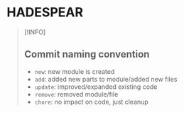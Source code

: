 # **HADES**PEAR

> [!INFO]
> ## Commit naming convention
> - `new`: new module is created
> - `add`: added new parts to module/added new files
> - `update`: improved/expanded existing code
> - `remove`: removed module/file
> - `chore`: no impact on code, just cleanup